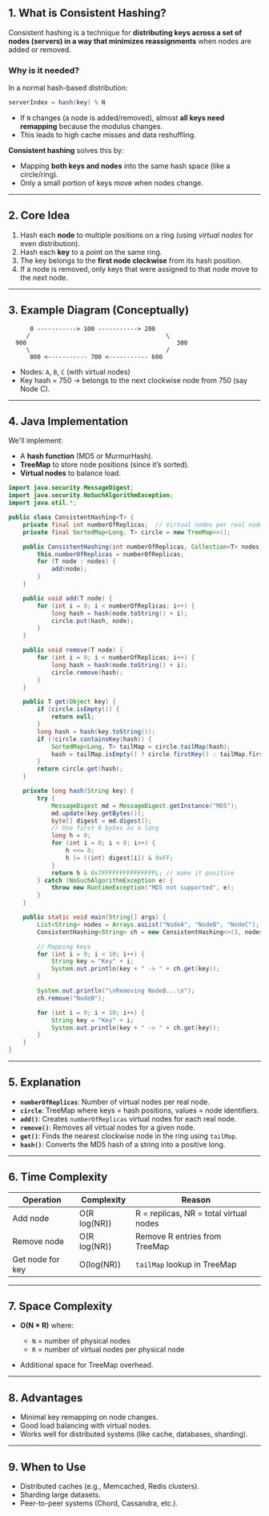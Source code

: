 ## 1. **What is Consistent Hashing?**

Consistent hashing is a technique for **distributing keys across a set of nodes (servers) in a way that minimizes reassignments** when nodes are added or removed.

### **Why is it needed?**

In a normal hash-based distribution:

```java
serverIndex = hash(key) % N
```

* If `N` changes (a node is added/removed), almost **all keys need remapping** because the modulus changes.
* This leads to high cache misses and data reshuffling.

**Consistent hashing** solves this by:

* Mapping **both keys and nodes** into the same hash space (like a circle/ring).
* Only a small portion of keys move when nodes change.

---

## 2. **Core Idea**

1. Hash each **node** to multiple positions on a ring (using *virtual nodes* for even distribution).
2. Hash each **key** to a point on the same ring.
3. The key belongs to the **first node clockwise** from its hash position.
4. If a node is removed, only keys that were assigned to that node move to the next node.

---

## 3. **Example Diagram (Conceptually)**

```
      0 -----------> 100 -----------> 200
     /                                      \
  900                                          300
     \                                      /
      800 <----------- 700 <----------- 600
```

* Nodes: `A`, `B`, `C` (with virtual nodes)
* Key hash = 750 → belongs to the next clockwise node from 750 (say Node C).

---

## 4. **Java Implementation**

We'll implement:

* A **hash function** (MD5 or MurmurHash).
* **TreeMap** to store node positions (since it’s sorted).
* **Virtual nodes** to balance load.

```java
import java.security.MessageDigest;
import java.security.NoSuchAlgorithmException;
import java.util.*;

public class ConsistentHashing<T> {
    private final int numberOfReplicas;  // Virtual nodes per real node
    private final SortedMap<Long, T> circle = new TreeMap<>();

    public ConsistentHashing(int numberOfReplicas, Collection<T> nodes) {
        this.numberOfReplicas = numberOfReplicas;
        for (T node : nodes) {
            add(node);
        }
    }

    public void add(T node) {
        for (int i = 0; i < numberOfReplicas; i++) {
            long hash = hash(node.toString() + i);
            circle.put(hash, node);
        }
    }

    public void remove(T node) {
        for (int i = 0; i < numberOfReplicas; i++) {
            long hash = hash(node.toString() + i);
            circle.remove(hash);
        }
    }

    public T get(Object key) {
        if (circle.isEmpty()) {
            return null;
        }
        long hash = hash(key.toString());
        if (!circle.containsKey(hash)) {
            SortedMap<Long, T> tailMap = circle.tailMap(hash);
            hash = tailMap.isEmpty() ? circle.firstKey() : tailMap.firstKey();
        }
        return circle.get(hash);
    }

    private long hash(String key) {
        try {
            MessageDigest md = MessageDigest.getInstance("MD5");
            md.update(key.getBytes());
            byte[] digest = md.digest();
            // Use first 8 bytes as a long
            long h = 0;
            for (int i = 0; i < 8; i++) {
                h <<= 8;
                h |= ((int) digest[i]) & 0xFF;
            }
            return h & 0x7FFFFFFFFFFFFFFFL; // make it positive
        } catch (NoSuchAlgorithmException e) {
            throw new RuntimeException("MD5 not supported", e);
        }
    }

    public static void main(String[] args) {
        List<String> nodes = Arrays.asList("NodeA", "NodeB", "NodeC");
        ConsistentHashing<String> ch = new ConsistentHashing<>(3, nodes);

        // Mapping keys
        for (int i = 0; i < 10; i++) {
            String key = "Key" + i;
            System.out.println(key + " -> " + ch.get(key));
        }

        System.out.println("\nRemoving NodeB...\n");
        ch.remove("NodeB");

        for (int i = 0; i < 10; i++) {
            String key = "Key" + i;
            System.out.println(key + " -> " + ch.get(key));
        }
    }
}
```

---

## 5. **Explanation**

* **`numberOfReplicas`**: Number of virtual nodes per real node.
* **`circle`**: TreeMap where keys = hash positions, values = node identifiers.
* **`add()`**: Creates `numberOfReplicas` virtual nodes for each real node.
* **`remove()`**: Removes all virtual nodes for a given node.
* **`get()`**: Finds the nearest clockwise node in the ring using `tailMap`.
* **`hash()`**: Converts the MD5 hash of a string into a positive long.

---

## 6. **Time Complexity**

| Operation        | Complexity   | Reason                                 |
| ---------------- | ------------ | -------------------------------------- |
| Add node         | O(R log(NR)) | R = replicas, NR = total virtual nodes |
| Remove node      | O(R log(NR)) | Remove R entries from TreeMap          |
| Get node for key | O(log(NR))   | `tailMap` lookup in TreeMap            |

---

## 7. **Space Complexity**

* **O(N × R)** where:

  * `N` = number of physical nodes
  * `R` = number of virtual nodes per physical node
* Additional space for TreeMap overhead.

---

## 8. **Advantages**

* Minimal key remapping on node changes.
* Good load balancing with virtual nodes.
* Works well for distributed systems (like cache, databases, sharding).

---

## 9. **When to Use**

* Distributed caches (e.g., Memcached, Redis clusters).
* Sharding large datasets.
* Peer-to-peer systems (Chord, Cassandra, etc.).

